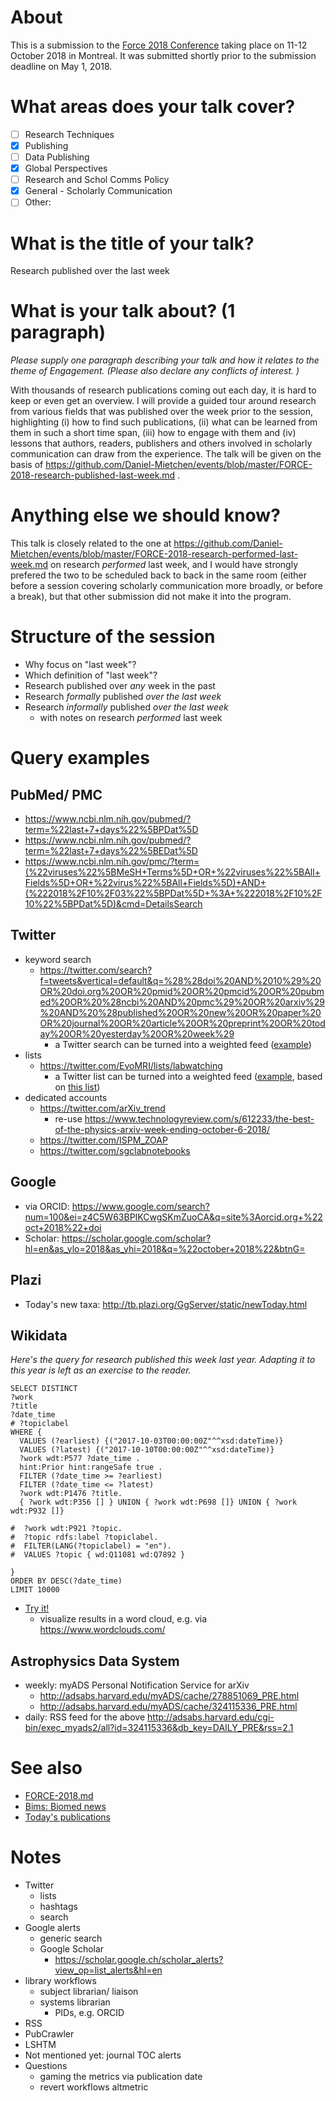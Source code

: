 # About

This is a submission to the [Force 2018 Conference](https://www.force11.org/meetings/force2018) taking place on 11-12 October 2018 in Montreal. It was submitted shortly prior to the submission deadline on May 1, 2018.

# What areas does your talk cover?

- [ ] Research Techniques
- [X] Publishing
- [ ] Data Publishing
- [X] Global Perspectives
- [ ] Research and Schol Comms Policy
- [X] General - Scholarly Communication
- [ ] Other:

# What is the title of your talk?

Research published over the last week

# What is your talk about? (1 paragraph)

*Please supply one paragraph describing your talk and how it relates to the theme of Engagement. (Please also declare any conflicts of interest. )*

With thousands of research publications coming out each day, it is hard to keep or even get an overview. I will provide a guided tour around research from various fields that was published over the week prior to the session, highlighting (i) how to find such publications, (ii) what can be learned from them in such a short time span, (iii) how to engage with them and (iv) lessons that authors, readers, publishers and others involved in scholarly communication can draw from the experience. The talk will be given on the basis of https://github.com/Daniel-Mietchen/events/blob/master/FORCE-2018-research-published-last-week.md .

# Anything else we should know? 

This talk is closely related to the one at https://github.com/Daniel-Mietchen/events/blob/master/FORCE-2018-research-performed-last-week.md on research *performed* last week, and I would have strongly prefered the two to be scheduled back to back in the same room (either before a session covering scholarly communication more broadly, or before a break), but that other submission did not make it into the program.

# Structure of the session

* Why focus on "last week"?
* Which definition of "last week"?
* Research published over *any* week in the past
* Research *formally* published *over the last week*
* Research *informally* published *over the last week*
  - with notes on research *performed* last week

# Query examples

## PubMed/ PMC

* https://www.ncbi.nlm.nih.gov/pubmed/?term=%22last+7+days%22%5BPDat%5D
* https://www.ncbi.nlm.nih.gov/pubmed/?term=%22last+7+days%22%5BEDat%5D
* https://www.ncbi.nlm.nih.gov/pmc/?term=(%22viruses%22%5BMeSH+Terms%5D+OR+%22viruses%22%5BAll+Fields%5D+OR+%22virus%22%5BAll+Fields%5D)+AND+(%222018%2F10%2F03%22%5BPDat%5D+%3A+%222018%2F10%2F10%22%5BPDat%5D)&cmd=DetailsSearch

## Twitter

* keyword search
  - https://twitter.com/search?f=tweets&vertical=default&q=%28%28doi%20AND%2010%29%20OR%20doi.org%20OR%20pmid%20OR%20pmcid%20OR%20pubmed%20OR%20%28ncbi%20AND%20pmc%29%20OR%20arxiv%29%20AND%20%28published%20OR%20new%20OR%20paper%20OR%20journal%20OR%20article%20OR%20preprint%20OR%20today%20OR%20yesterday%20OR%20week%29
    - a Twitter search can be turned into a weighted feed ([example](http://tweetedtimes.com/v/10350))
* lists
  - https://twitter.com/EvoMRI/lists/labwatching
    - a Twitter list can be turned into a weighted feed ([example](http://tweetedtimes.com/v/1065), based on [this list](https://twitter.com/EvoMRI/lists/biodiversity))  
* dedicated accounts  
  - https://twitter.com/arXiv_trend
    - re-use https://www.technologyreview.com/s/612233/the-best-of-the-physics-arxiv-week-ending-october-6-2018/
  - https://twitter.com/ISPM_ZOAP
  - https://twitter.com/sgclabnotebooks

## Google

* via ORCID: https://www.google.com/search?num=100&ei=z4C5W63BPIKCwgSKmZuoCA&q=site%3Aorcid.org+%22oct+2018%22+doi
* Scholar: https://scholar.google.com/scholar?hl=en&as_ylo=2018&as_yhi=2018&q=%22october+2018%22&btnG=

## Plazi

* Today's new taxa: http://tb.plazi.org/GgServer/static/newToday.html

## Wikidata

*Here's the query for research published this week last year. Adapting it to this year is left as an exercise to the reader.*

```SPARQL
SELECT DISTINCT 
?work 
?title 
?date_time 
# ?topiclabel
WHERE {
  VALUES (?earliest) {("2017-10-03T00:00:00Z"^^xsd:dateTime)}
  VALUES (?latest) {("2017-10-10T00:00:00Z"^^xsd:dateTime)}
  ?work wdt:P577 ?date_time .
  hint:Prior hint:rangeSafe true .
  FILTER (?date_time >= ?earliest)
  FILTER (?date_time <= ?latest)
  ?work wdt:P1476 ?title.
  { ?work wdt:P356 [] } UNION { ?work wdt:P698 []} UNION { ?work wdt:P932 []}

#  ?work wdt:P921 ?topic.
#  ?topic rdfs:label ?topiclabel.
#  FILTER(LANG(?topiclabel) = "en").
#  VALUES ?topic { wd:Q11081 wd:Q7892 }

} 
ORDER BY DESC(?date_time)
LIMIT 10000
```

* [Try it!](https://query.wikidata.org/#SELECT%20DISTINCT%20%0A%3Fwork%20%0A%3Ftitle%20%0A%3Fdate_time%20%0A%23%20%3Ftopiclabel%0AWHERE%20%7B%0A%20%20VALUES%20%28%3Fearliest%29%20%7B%28%222017-10-03T00%3A00%3A00Z%22%5E%5Exsd%3AdateTime%29%7D%0A%20%20VALUES%20%28%3Flatest%29%20%7B%28%222017-10-10T00%3A00%3A00Z%22%5E%5Exsd%3AdateTime%29%7D%0A%20%20%3Fwork%20wdt%3AP577%20%3Fdate_time%20.%0A%20%20hint%3APrior%20hint%3ArangeSafe%20true%20.%0A%20%20FILTER%20%28%3Fdate_time%20%3E%3D%20%3Fearliest%29%0A%20%20FILTER%20%28%3Fdate_time%20%3C%3D%20%3Flatest%29%0A%20%20%3Fwork%20wdt%3AP1476%20%3Ftitle.%0A%20%20%7B%20%3Fwork%20wdt%3AP356%20%5B%5D%20%7D%20UNION%20%7B%20%3Fwork%20wdt%3AP698%20%5B%5D%7D%20UNION%20%7B%20%3Fwork%20wdt%3AP932%20%5B%5D%7D%0A%0A%23%20%20%3Fwork%20wdt%3AP921%20%3Ftopic.%0A%23%20%20%3Ftopic%20rdfs%3Alabel%20%3Ftopiclabel.%0A%23%20%20FILTER%28LANG%28%3Ftopiclabel%29%20%3D%20%22en%22%29.%0A%23%20%20VALUES%20%3Ftopic%20%7B%20wd%3AQ11081%20wd%3AQ7892%20%7D%0A%0A%7D%20%0AORDER%20BY%20DESC%28%3Fdate_time%29%0ALIMIT%2010000)
  - visualize results in a word cloud, e.g. via https://www.wordclouds.com/

## Astrophysics Data System

* weekly: myADS Personal Notification Service for arXiv
  - http://adsabs.harvard.edu/myADS/cache/278851069_PRE.html
  - http://adsabs.harvard.edu/myADS/cache/324115336_PRE.html
* daily: RSS feed for the above http://adsabs.harvard.edu/cgi-bin/exec_myads2/all?id=324115336&db_key=DAILY_PRE&rss=2.1

# See also 

* [FORCE-2018.md](FORCE-2018.md)
* [Bims: Biomed news](http://biomed.news/)
* [Today's publications](https://github.com/fnielsen/scholia/issues/513)


# Notes

* Twitter 
  - lists
  - hashtags
  - search
* Google alerts
  - generic search
  - Google Scholar
    - https://scholar.google.ch/scholar_alerts?view_op=list_alerts&hl=en
* library workflows
  - subject librarian/ liaison
  - systems librarian
    - PIDs, e.g. ORCID
* RSS
* PubCrawler
* LSHTM
* Not mentioned yet: journal TOC alerts
* Questions
  - gaming the metrics via publication date
  - revert workflows altmetric
